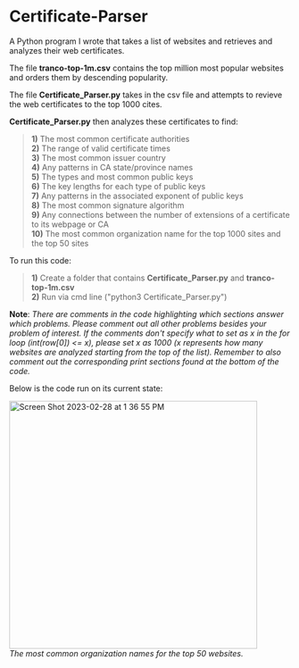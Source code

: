 # Certificate-Parser

A Python program I wrote that takes a list of websites and retrieves and analyzes their web certificates.

The file **tranco-top-1m.csv** contains the top million most popular websites and orders them by descending popularity. 

The file **Certificate_Parser.py** takes in the csv file and attempts to revieve the web certificates to the top 1000 cites. 

**Certificate_Parser.py** then analyzes these certificates to find: <br>
> **1)** The most common certificate authorities <br>
  **2)** The range of valid certificate times <br>
  **3)** The most common issuer country <br> 
  **4)** Any patterns in CA state/province names <br>
  **5)** The types and most common public keys <br>
  **6)** The key lengths for each type of public keys <br>
  **7)** Any patterns in the associated exponent of public keys <br>
  **8)** The most common signature algorithm <br>
  **9)** Any connections between the number of extensions of a certificate to its webpage or CA <br>
  **10)** The most common organization name for the top 1000 sites and the top 50 sites

To run this code: <br>
> **1)** Create a folder that contains **Certificate_Parser.py** and **tranco-top-1m.csv** <br>
  **2)** Run via cmd line ("python3 Certificate_Parser.py")
  
**Note**: *There are comments in the code highlighting which sections answer which problems. Please comment out all other problems besides your problem of interest. If the comments don't specify what to set as x in the for loop (int(row[0]) <= x), please set x as 1000 (x represents how many websites are analyzed starting from the top of the list). Remember to also comment out the corresponding print sections found at the bottom of the code.*

Below is the code run on its current state:

<img width="444" alt="Screen Shot 2023-02-28 at 1 36 55 PM" src="https://user-images.githubusercontent.com/125074849/221960331-728acf8e-d9bb-46fc-868b-70ef91429767.png"> <br> *The most common organization names for the top 50 websites.*
